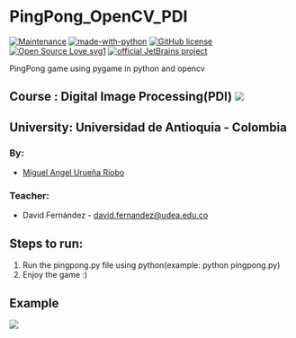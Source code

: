 #   PingPong_OpenCV_PDI

[![Maintenance](https://img.shields.io/badge/Maintained%3F-yes-green.svg)](https://GitHub.com/Naereen/StrapDown.js/graphs/commit-activity)
[![made-with-python](https://img.shields.io/badge/Made%20with-Python-1f425f.svg)](https://www.python.org/)
[![GitHub license](https://img.shields.io/github/license/Naereen/StrapDown.js.svg)](https://github.com/Naereen/StrapDown.js/blob/master/LICENSE)
[![Open Source Love svg1](https://badges.frapsoft.com/os/v1/open-source.svg?v=103)](https://github.com/ellerbrock/open-source-badges/)
[![official JetBrains project](http://jb.gg/badges/official.svg)](https://confluence.jetbrains.com/display/ALL/JetBrains+on+GitHub)


PingPong game using pygame in python and opencv
## Course : Digital Image Processing(PDI) ![](https://img.shields.io/badge/PDI-UdeA-blue)
## University: Universidad de Antioquia - Colombia
### By:
- [Miguel Angel Urueña Riobo](https://github.com/cayu2312002/)
### Teacher:
- David Fernández - david.fernandez@udea.edu.co

## Steps to run:
1. Run the pingpong.py file using python(example: python pingpong.py)
2. Enjoy the game :)

## Example
![](assets/pingpong1.gif)